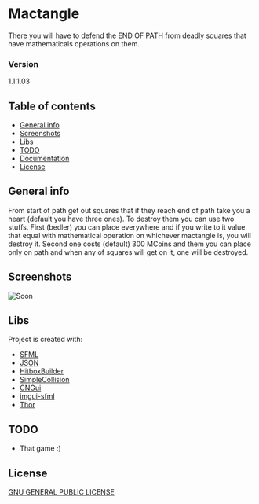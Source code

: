 # Mactangle
There you will have to defend the END OF PATH from deadly squares that have mathematicals operations on them.

### Version
1.1.1.03

## Table of contents
* [General info](#general-info)
* [Screenshots](#screenshots)
* [Libs](#libs)
* [TODO](#todo)
* [Documentation](#documentation)
* [License](#License)

## General info
From start of path get out squares that if they reach end of path take you a heart (default you have three ones). To destroy them you can use two stuffs. First (bedler) you can place everywhere and if you write to it value that equal with mathematical operation on whichever mactangle is, you will destroy it. Second one costs (default) 300 MCoins and them you can place only on path and when any of squares will get on it, one will be destroyed.   

## Screenshots
![Soon]()

## Libs
Project is created with:
* [SFML](https://www.sfml-dev.org/)
* [JSON](https://github.com/nlohmann/json/)
* [HitboxBuilder](https://github.com/Tastyep/HitboxBuilder-2D)
* [SimpleCollision](https://github.com/SimpleRepos/SimpleCollision)
* [CNGui](https://github.com/swordfatih/CNGui/tree/1.0)
* [imgui-sfml](https://github.com/eliasdaler/imgui-sfml)
* [Thor](https://github.com/eXpl0it3r/Thor)
	
## TODO
* That game :)

## License
[GNU GENERAL PUBLIC LICENSE](LICENSE.md)